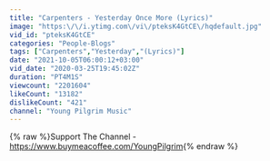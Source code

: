 ```yaml
---
title: "Carpenters - Yesterday Once More (Lyrics)"
image: "https:\/\/i.ytimg.com\/vi\/pteksK4GtCE\/hqdefault.jpg"
vid_id: "pteksK4GtCE"
categories: "People-Blogs"
tags: ["Carpenters","Yesterday","(Lyrics)"]
date: "2021-10-05T06:00:12+03:00"
vid_date: "2020-03-25T19:45:02Z"
duration: "PT4M1S"
viewcount: "2201604"
likeCount: "13182"
dislikeCount: "421"
channel: "Young Pilgrim Music"
---
```

{% raw %}Support The Channel - <a rel="nofollow" target="blank" href="https://www.buymeacoffee.com/YoungPilgrim">https://www.buymeacoffee.com/YoungPilgrim</a>{% endraw %}
